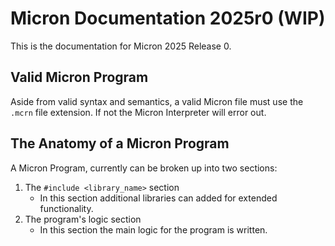 # Micron Documentation 2025r0 (WIP)
This is the documentation for Micron 2025 Release 0.

## Valid Micron Program
Aside from valid syntax and semantics, a valid Micron file must use the `.mcrn` file extension. 
If not the Micron Interpreter will error out.

## The Anatomy of a Micron Program
A Micron Program, currently can be broken up into two sections:
1. The `#include <library_name>` section
   - In this section additional libraries can added for extended functionality.
2. The program's logic section
   - In this section the main logic for the program is written.